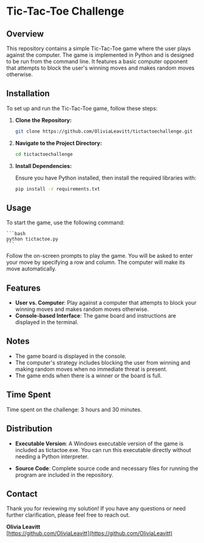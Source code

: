 # Tic-Tac-Toe Challenge

## Overview

This repository contains a simple Tic-Tac-Toe game where the user plays against the computer. The game is implemented in Python and is designed to be run from the command line. It features a basic computer opponent that attempts to block the user's winning moves and makes random moves otherwise.

## Installation

To set up and run the Tic-Tac-Toe game, follow these steps:

1. **Clone the Repository:**

    ```bash
    git clone https://github.com/OliviaLeavitt/tictactoechallenge.git
    ```

2. **Navigate to the Project Directory:**

    ```bash
    cd tictactoechallenge
    ```

3. **Install Dependencies:**

    Ensure you have Python installed, then install the required libraries with:

    ```bash
    pip install -r requirements.txt
    ```

## Usage

To start the game, use the following command:

    ```bash
    python tictactoe.py
    ```

Follow the on-screen prompts to play the game. You will be asked to enter your move by specifying a row and column. The computer will make its move automatically.

## Features

- **User vs. Computer**: Play against a computer that attempts to block your winning moves and makes random moves otherwise.
- **Console-based Interface**: The game board and instructions are displayed in the terminal.

## Notes

- The game board is displayed in the console.
- The computer's strategy includes blocking the user from winning and making random moves when no immediate threat is present.
- The game ends when there is a winner or the board is full.

## Time Spent

Time spent on the challenge: 3 hours and 30 minutes.

## Distribution

- **Executable Version**: A Windows executable version of the game is included as tictactoe.exe. You can run this executable directly without needing a Python interpreter.

- **Source Code**: Complete source code and necessary files for running the program are included in the repository.

## Contact

Thank you for reviewing my solution! If you have any questions or need further clarification, please feel free to reach out.

**Olivia Leavitt**  
[https://github.com/OliviaLeavitt](https://github.com/OliviaLeavitt)

